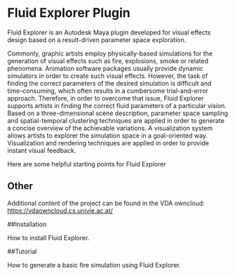 # Fluid Explorer Plugin

Fluid Explorer is an Autodesk Maya plugin developed for visual effects design based on a result-driven parameter space exploration.

Commonly, graphic artists employ physically-based simulations for the generation of visual effects such as fire, explosions, smoke or related phenomena. 
Animation software packages usually provide dynamic simulators in order to create such visual effects. However, the task of finding the correct parameters 
of the desired simulation is difficult and time-consuming, which often results in a cumbersome trial-and-error approach. Therefore, in order to overcome that 
issue, Fluid Explorer supports artists in finding the correct fluid parameters of a particular vision. Based on a three-dimensional scene description, parameter 
space sampling and spatial-temporal clustering techniques are applied in order to generate a concise overview of the achievable variations. A visualization system 
allows artists to explorer the simulation space in a goal-oriented way. Visualization and rendering techniques are applied in order to provide instant visual feedback.

Here are some helpful starting points for Fluid Explorer

## Other

Additional content of the project can be found in the VDA owncloud: https://vdaowncloud.cs.univie.ac.at/

##Installation

How to install Fluid Explorer.

##Tutorial

How to generate a basic fire simulation using Fluid Explorer.
